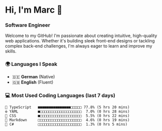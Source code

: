 # Hi, I'm Marc 👋 
### Software Engineer

Welcome to my GitHub! I'm passionate about creating intuitive, high-quality web applications. Whether it's building sleek front-end designs or tackling complex back-end challenges, I'm always eager to learn and improve my skills.  

### 🌍 Languages I Speak  
- 🇩🇪 **German** (Native)  
- 🇬🇧 **English** (Fluent)

### 💻 Most Used Coding Languages (last 7 days)

```
🔷 TypeScript   ■■■■■■■■■■■■■■■□□□□□ 77.8% (5 hrs 20 mins)
⚙️ YAML         ■□□□□□□□□□□□□□□□□□□□  7.0% (0 hrs 28 mins)
🎨 CSS          ■□□□□□□□□□□□□□□□□□□□  5.5% (0 hrs 22 mins)
📝 Markdown     □□□□□□□□□□□□□□□□□□□□  4.6% (0 hrs 19 mins)
🔷 C#           □□□□□□□□□□□□□□□□□□□□  1.3% (0 hrs 5 mins)
```